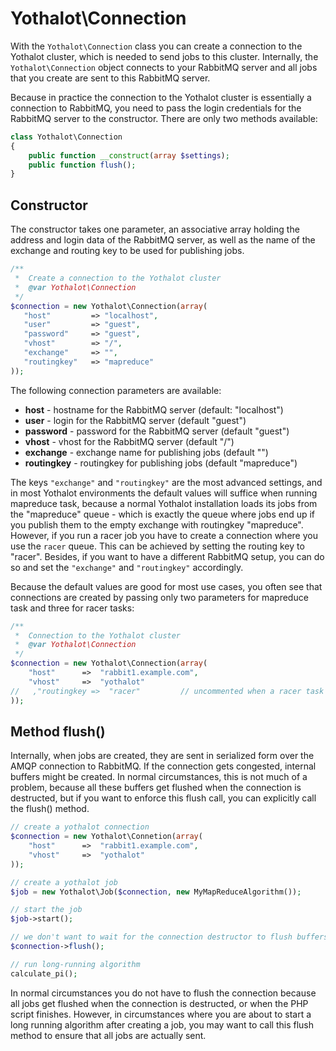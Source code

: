 # Yothalot\Connection

With the `Yothalot\Connection` class you can create a connection to the
Yothalot cluster, which is needed to send jobs to this cluster. Internally, the 
`Yothalot\Connection` object connects to your RabbitMQ server and all jobs
that you create are sent to this RabbitMQ server.

Because in practice the connection to the Yothalot cluster is essentially
a connection to RabbitMQ, you need to pass the login credentials for the
RabbitMQ server to the constructor. There are only two methods available:

```php
class Yothalot\Connection
{
    public function __construct(array $settings);
    public function flush();
}
```


## Constructor

The constructor takes one parameter, an associative array holding the
address and login data of the RabbitMQ server, as well as the name of
the exchange and routing key to be used for publishing jobs.

```php
/**
 *  Create a connection to the Yothalot cluster
 *  @var Yothalot\Connection
 */
$connection = new Yothalot\Connection(array(
   "host"         => "localhost",
   "user"         => "guest",
   "password"     => "guest",
   "vhost"        => "/",
   "exchange"     => "",
   "routingkey"   => "mapreduce"
)); 
```

The following connection parameters are available:

* **host**          - hostname for the RabbitMQ server (default: "localhost")
* **user**          - login for the RabbitMQ server (default "guest")
* **password**      - password for the RabbitMQ server (default "guest")
* **vhost**         - vhost for the RabbitMQ server (default "/")
* **exchange**      - exchange name for publishing jobs (default "")
* **routingkey**    - routingkey for publishing jobs (default "mapreduce")

The keys `"exchange"` and `"routingkey"` are the most advanced settings, and in 
most Yothalot environments the default values will suffice when running mapreduce task, because a normal 
Yothalot installation loads its jobs from the "mapreduce" queue - which is 
exactly the queue where jobs end up if you publish them to the empty exchange 
with routingkey "mapreduce". However, if you run a racer job you have to create
a connection where you use the `racer` queue. This can be achieved by setting
the routing key to "racer". Besides, if you want to have a different RabbitMQ 
setup, you can do so and set the `"exchange"` and `"routingkey"` accordingly.

Because the default values are good for most use cases, you often see that
connections are created by passing only two parameters for mapreduce task and
three for racer tasks:

```php
/**
 *  Connection to the Yothalot cluster
 *  @var Yothalot\Connection
 */
$connection = new Yothalot\Connection(array(
    "host"      =>  "rabbit1.example.com",
    "vhost"     =>  "yothalot"
//   ,"routingkey =>  "racer"         // uncommented when a racer task is used.
));
```



## Method flush()

Internally, when jobs are created, they are sent in serialized form over the 
AMQP connection to RabbitMQ. If the connection gets congested, internal buffers 
might be created. In normal circumstances, this is not much of a problem, 
because all these buffers get flushed when the connection is destructed, but if 
you want to enforce this flush call, you can explicitly call the flush() method.

```php
// create a yothalot connection
$connection = new Yothalot\Connetion(array(
    "host"      =>  "rabbit1.example.com",
    "vhost"     =>  "yothalot"
));

// create a yothalot job
$job = new Yothalot\Job($connection, new MyMapReduceAlgorithm());

// start the job
$job->start();

// we don't want to wait for the connection destructor to flush buffers
$connection->flush();

// run long-running algorithm
calculate_pi();
```

In normal circumstances you do not have to flush the connection because
all jobs get flushed when the connection is destructed, or when the
PHP script finishes. However, in circumstances where you are about to
start a long running algorithm after creating a job, you may want to
call this flush method to ensure that all jobs are actually sent.
